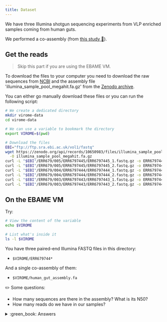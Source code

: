 ```yaml
---
title: Dataset
---
```



We have three Illumina shotgun sequencing experiments from VLP enriched samples coming from human guts.

We performed a co-assembly (from [this study :link:](https://doi.org/10.1099/mgen.0.001236)).


## Get the reads

> Skip this part if you are using the EBAME VM.


To download the files to your computer you need to download the raw sequences from [NCBI](https://www.ncbi.nlm.nih.gov/bioproject/PRJEB47625) and the assembly file 'illumina_sample_pool_megahit.fa.gz' from the [Zenodo archive](https://doi.org/10.5281/zenodo.10650983). 

You can either go manually download these files or you can run the following script:

```bash
# We create a dedicated directory
mkdir virome-data
cd virome-data

# We can use a variable to bookmark the directory
export VIROME=$(pwd)

# Download the files
EBI="ftp://ftp.sra.ebi.ac.uk/vol1/fastq"
wget https://zenodo.org/api/records/10650983/files/illumina_sample_pool_megahit.fa.gz/content \
  -O illumina_sample_pool_megahit.fa.gz
curl -L "$EBI"/ERR679/005/ERR6797445/ERR6797445_1.fastq.gz -o ERR6797445_1.fastq.gz
curl -L "$EBI"/ERR679/005/ERR6797445/ERR6797445_2.fastq.gz -o ERR6797445_2.fastq.gz
curl -L "$EBI"/ERR679/004/ERR6797444/ERR6797444_1.fastq.gz -o ERR6797444_1.fastq.gz
curl -L "$EBI"/ERR679/004/ERR6797444/ERR6797444_2.fastq.gz -o ERR6797444_2.fastq.gz
curl -L "$EBI"/ERR679/003/ERR6797443/ERR6797443_1.fastq.gz -o ERR6797443_1.fastq.gz
curl -L "$EBI"/ERR679/003/ERR6797443/ERR6797443_2.fastq.gz -o ERR6797443_2.fastq.gz
```

## On the EBAME VM

Try:

```bash
# View the content of the variable
echo $VIROME

# List what's inside it
ls -l $VIROME
```

You have three paired-end Illumina FASTQ files in this directory:

* `$VIROME/ERR679744*`

And a single co-assembly of them:

* `$VIROME/human_gut_assembly.fa`

:pencil2: Some questions:

* How many sequences are there in the assembly? What is its N50?
* How many reads do we have in our samples?

<details>
  <summary>:green_book: Answers</summary>
  
  ### How many sequences in a FASTA file
  With bash, you can count the ">" like:
  ```bash
  grep -c ">" ${my_assembly.fa
  ```

  but since we have a gzip file for our assembly we can use a similar command "zgrep"
  ```bash
  zgrep -c ">" $VIROME/human_gut_assembly.fa.gz
  ```

  Or we can use a dedicated tool, called [SeqFu stats](https://telatin.github.io/seqfu2/tools/stats.html) :
  ```bash
  seqfu cnt $VIROME/human_gut_assembly.fa.gz
  ```

  ### How many reads in FASTQ files?
  A quick way is to count the lines and divide them by four, or count the lines being "+":
  ```bash
  cat $VIROME/ERR6797443_1.fastq.gz | gzip -dc | grep -cw "+"
  ```
</details>


